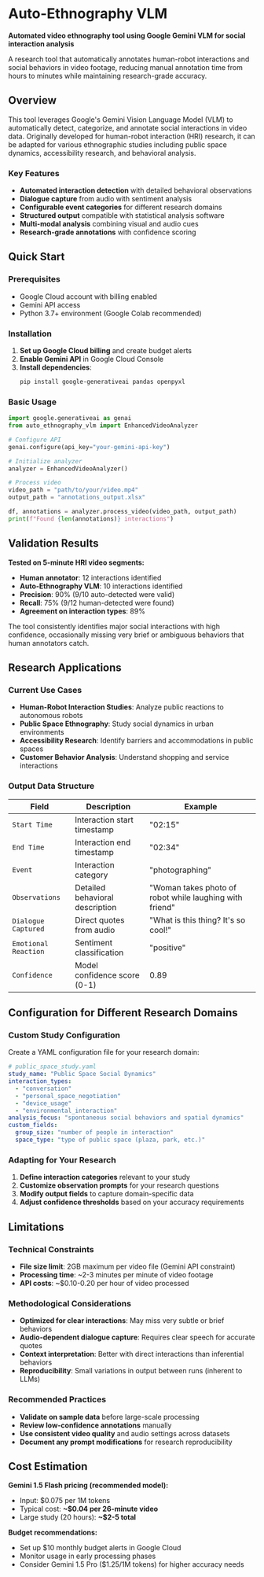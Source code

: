 # Auto-Ethnography VLM

**Automated video ethnography tool using Google Gemini VLM for social interaction analysis**

A research tool that automatically annotates human-robot interactions and social behaviors in video footage, reducing manual annotation time from hours to minutes while maintaining research-grade accuracy.

## Overview

This tool leverages Google's Gemini Vision Language Model (VLM) to automatically detect, categorize, and annotate social interactions in video data. Originally developed for human-robot interaction (HRI) research, it can be adapted for various ethnographic studies including public space dynamics, accessibility research, and behavioral analysis.

### Key Features

- **Automated interaction detection** with detailed behavioral observations
- **Dialogue capture** from audio with sentiment analysis  
- **Configurable event categories** for different research domains
- **Structured output** compatible with statistical analysis software
- **Multi-modal analysis** combining visual and audio cues
- **Research-grade annotations** with confidence scoring

## Quick Start

### Prerequisites

- Google Cloud account with billing enabled
- Gemini API access
- Python 3.7+ environment (Google Colab recommended)

### Installation

1. **Set up Google Cloud billing** and create budget alerts
2. **Enable Gemini API** in Google Cloud Console
3. **Install dependencies**:
   ```bash
   pip install google-generativeai pandas openpyxl
   ```

### Basic Usage

```python
import google.generativeai as genai
from auto_ethnography_vlm import EnhancedVideoAnalyzer

# Configure API
genai.configure(api_key="your-gemini-api-key")

# Initialize analyzer
analyzer = EnhancedVideoAnalyzer()

# Process video
video_path = "path/to/your/video.mp4"
output_path = "annotations_output.xlsx"

df, annotations = analyzer.process_video(video_path, output_path)
print(f"Found {len(annotations)} interactions")
```

## Validation Results

**Tested on 5-minute HRI video segments:**
- **Human annotator**: 12 interactions identified
- **Auto-Ethnography VLM**: 10 interactions identified  
- **Precision**: 90% (9/10 auto-detected were valid)
- **Recall**: 75% (9/12 human-detected were found)
- **Agreement on interaction types**: 89%

The tool consistently identifies major social interactions with high confidence, occasionally missing very brief or ambiguous behaviors that human annotators catch.

## Research Applications

### Current Use Cases
- **Human-Robot Interaction Studies**: Analyze public reactions to autonomous robots
- **Public Space Ethnography**: Study social dynamics in urban environments  
- **Accessibility Research**: Identify barriers and accommodations in public spaces
- **Customer Behavior Analysis**: Understand shopping and service interactions

### Output Data Structure

| Field | Description | Example |
|-------|-------------|---------|
| `Start Time` | Interaction start timestamp | "02:15" |
| `End Time` | Interaction end timestamp | "02:34" |
| `Event` | Interaction category | "photographing" |
| `Observations` | Detailed behavioral description | "Woman takes photo of robot while laughing with friend" |
| `Dialogue Captured` | Direct quotes from audio | "What is this thing? It's so cool!" |
| `Emotional Reaction` | Sentiment classification | "positive" |
| `Confidence` | Model confidence score (0-1) | 0.89 |

## Configuration for Different Research Domains

### Custom Study Configuration

Create a YAML configuration file for your research domain:

```yaml
# public_space_study.yaml
study_name: "Public Space Social Dynamics"
interaction_types:
  - "conversation"
  - "personal_space_negotiation" 
  - "device_usage"
  - "environmental_interaction"
analysis_focus: "spontaneous social behaviors and spatial dynamics"
custom_fields:
  group_size: "number of people in interaction"
  space_type: "type of public space (plaza, park, etc.)"
```

### Adapting for Your Research

1. **Define interaction categories** relevant to your study
2. **Customize observation prompts** for your research questions
3. **Modify output fields** to capture domain-specific data
4. **Adjust confidence thresholds** based on your accuracy requirements

## Limitations

### Technical Constraints
- **File size limit**: 2GB maximum per video file (Gemini API constraint)
- **Processing time**: ~2-3 minutes per minute of video footage
- **API costs**: ~$0.10-0.20 per hour of video processed

### Methodological Considerations
- **Optimized for clear interactions**: May miss very subtle or brief behaviors
- **Audio-dependent dialogue capture**: Requires clear speech for accurate quotes
- **Context interpretation**: Better with direct interactions than inferential behaviors
- **Reproducibility**: Small variations in output between runs (inherent to LLMs)

### Recommended Practices
- **Validate on sample data** before large-scale processing
- **Review low-confidence annotations** manually
- **Use consistent video quality** and audio settings across datasets
- **Document any prompt modifications** for research reproducibility

## Cost Estimation

**Gemini 1.5 Flash pricing (recommended model):**
- Input: $0.075 per 1M tokens
- Typical cost: **~$0.04 per 26-minute video**
- Large study (20 hours): **~$2-5 total**

**Budget recommendations:**
- Set up $10 monthly budget alerts in Google Cloud
- Monitor usage in early processing phases
- Consider Gemini 1.5 Pro ($1.25/1M tokens) for higher accuracy needs



